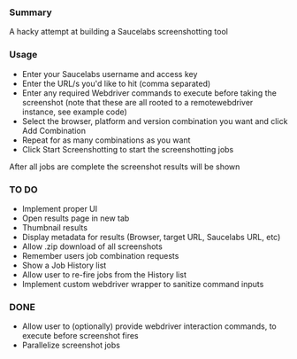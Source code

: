 ### Summary

A hacky attempt at building a Saucelabs screenshotting tool

### Usage

- Enter your Saucelabs username and access key
- Enter the URL/s you'd like to hit (comma separated)
- Enter any required Webdriver commands to execute before taking the screenshot (note that these are all rooted to a remotewebdriver instance, see example code)
- Select the browser, platform and version combination you want and click Add Combination
- Repeat for as many combinations as you want
- Click Start Screenshotting to start the screenshotting jobs

After all jobs are complete the screenshot results will be shown

### TO DO

- Implement proper UI
- Open results page in new tab
- Thumbnail results 
- Display metadata for results (Browser, target URL, Saucelabs URL, etc)
- Allow .zip download of all screenshots
- Remember users job combination requests
- Show a Job History list
- Allow user to re-fire jobs from the History list
- Implement custom webdriver wrapper to sanitize command inputs

### DONE

- Allow user to (optionally) provide webdriver interaction commands, to execute before screenshot fires
- Parallelize screenshot jobs